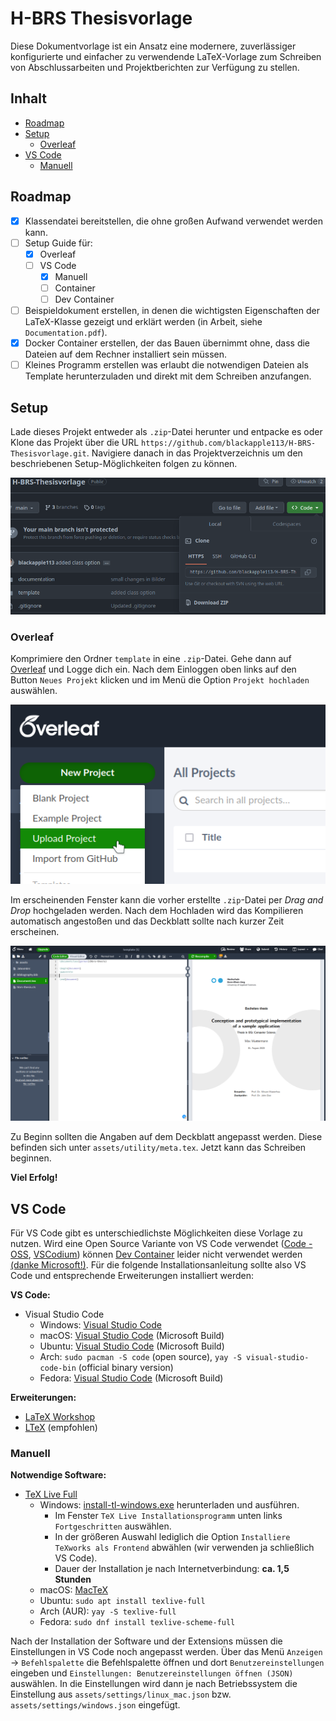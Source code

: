 # H-BRS Thesisvorlage <!-- omit in toc -->

Diese Dokumentvorlage ist ein Ansatz eine modernere, zuverlässiger konfigurierte und einfacher zu verwendende LaTeX-Vorlage zum Schreiben von Abschlussarbeiten und Projektberichten zur Verfügung zu stellen.

## Inhalt <!-- omit in toc -->
- [Roadmap](#roadmap)
- [Setup](#setup)
  - [Overleaf](#overleaf)
- [VS Code](#vs-code)
  - [Manuell](#manuell)

## Roadmap

* [x] Klassendatei bereitstellen, die ohne großen Aufwand verwendet werden kann.
* [ ] Setup Guide für:
  * [x] Overleaf
  * [ ] VS Code
    * [x] Manuell
    * [ ] Container
    * [ ] Dev Container
* [ ] Beispieldokument erstellen, in denen die wichtigsten Eigenschaften der LaTeX-Klasse gezeigt und erklärt werden (in Arbeit, siehe `Documentation.pdf`).
* [x] Docker Container erstellen, der das Bauen übernimmt ohne, dass die Dateien auf dem Rechner installiert sein müssen.
* [ ] Kleines Programm erstellen was erlaubt die notwendigen Dateien als Template herunterzuladen und direkt mit dem Schreiben anzufangen.

## Setup

Lade dieses Projekt entweder als `.zip`-Datei herunter und entpacke es oder Klone das Projekt über die URL `https://github.com/blackapple113/H-BRS-Thesisvorlage.git`. Navigiere danach in das Projektverzeichnis um den beschriebenen Setup-Möglichkeiten folgen zu können.

<div align="center">

![Download project](assets/images/github_download_project.png)

</div>

### Overleaf
Komprimiere den Ordner `template` in eine `.zip`-Datei. Gehe dann auf [Overleaf](https://overleaf.com) und Logge dich ein. Nach dem Einloggen oben links auf den Button `Neues Projekt` klicken und im Menü die Option `Projekt hochladen` auswählen.

<div align="center">

![Overleaf upload project](assets/images/overleaf_upload_project.png)

</div>

Im erscheinenden Fenster kann die vorher erstellte `.zip`-Datei per *Drag and Drop* hochgeladen werden. Nach dem Hochladen wird das Kompilieren automatisch angestoßen und das Deckblatt sollte nach kurzer Zeit erscheinen.

<div align="center">

![Overleaf compiled new project](asset/../assets/images/overleaf_compiled_new_project.png)

</div>

Zu Beginn sollten die Angaben auf dem Deckblatt angepasst werden. Diese befinden sich unter `assets/utility/meta.tex`. Jetzt kann das Schreiben beginnen. 

**Viel Erfolg!**

## VS Code

Für VS Code gibt es unterschiedlichste Möglichkeiten diese Vorlage zu nutzen. Wird eine Open Source Variante von VS Code verwendet ([Code - OSS](https://github.com/microsoft/vscode), [VSCodium](https://vscodium.com/)) können [Dev Container](https://containers.dev/) leider nicht verwendet werden [(danke Microsoft!)](https://github.com/microsoft/vscode-remote-release/issues/1886#issuecomment-561493608). Für die folgende Installationsanleitung sollte also VS Code und entsprechende Erweiterungen installiert werden:

**VS Code:**
- Visual Studio Code
  - Windows: [Visual Studio Code](https://code.visualstudio.com/)
  - macOS: [Visual Studio Code](https://code.visualstudio.com/) (Microsoft Build)
  - Ubuntu: [Visual Studio Code](https://code.visualstudio.com/) (Microsoft Build)
  - Arch: `sudo pacman -S code` (open source), `yay -S visual-studio-code-bin` (official binary version)
  - Fedora: [Visual Studio Code](https://code.visualstudio.com/) (Microsoft Build)

**Erweiterungen:**
- [LaTeX Workshop](https://marketplace.visualstudio.com/items?itemName=James-Yu.latex-workshop)
- [LTeX](https://marketplace.visualstudio.com/items?itemName=valentjn.vscode-ltex) (empfohlen)

### Manuell

**Notwendige Software:**
- [TeX Live Full](https://tug.org/texlive/)
  - Windows: [install-tl-windows.exe](https://tug.org/texlive/windows.html) herunterladen und ausführen.
    - Im Fenster `TeX Live Installationsprogramm` unten links `Fortgeschritten` auswählen.
    - In der größeren Auswahl lediglich die Option `Installiere TeXworks als Frontend` abwählen (wir verwenden ja schließlich VS Code).
    - Dauer der Installation je nach Internetverbindung: **ca. 1,5 Stunden**
  - macOS: [MacTeX](https://www.tug.org/mactex/mactex-download.html)
  - Ubuntu: `sudo apt install texlive-full`
  - Arch (AUR): `yay -S texlive-full`
  - Fedora: `sudo dnf install texlive-scheme-full`

<!-- - (eventuell muss noch `biber` über die TeX Live Paketverwaltung heruntergeladen werden mit `tlmgr install biber`) -->

Nach der Installation der Software und der Extensions müssen die Einstellungen in VS Code noch angepasst werden. Über das Menü `Anzeigen` → `Befehlspalette` die Befehlspalette öffnen und dort `Benutzereinstellungen` eingeben und `Einstellungen: Benutzereinstellungen öffnen (JSON)` auswählen. In die Einstellungen wird dann je nach Betriebssystem die Einstellung aus `assets/settings/linux_mac.json` bzw. `assets/settings/windows.json` eingefügt.

<!-- 
### Container

### Dev Container
**Notwendige Software:**
- Visual Studio Code
  - Windows: [Visual Studio Code](https://code.visualstudio.com/)
  - Ubuntu: [Visual Studio Code](https://code.visualstudio.com/) (Microsoft Build)
  - Arch: `sudo pacman -S code` (open source), `yay -S visual-studio-code-bin` (official binary version)
  - Fedora: [Visual Studio Code](https://code.visualstudio.com/) (Microsoft Build)

**Extensions**
- [Dev Containers](https://marketplace.visualstudio.com/items?itemName=ms-vscode-remote.remote-containers) **Geht nur mit den Microsoft und offiziellen Versionen**


Vor der Verwendung des Templates sollte sichergestellt werden, dass [Inkscape](https://inkscape.org/de/), [Python](https://www.python.org) und das Pythonpaket [Pygments](https://pygments.org/) auf dem System installiert sind.

Danach kann die Ordnerstruktur `template` einfach als Vorlage für das Dokument verwendet werden. `Document.tex` ist die Hauptdatei, in der alles geschrieben oder mit `\input` importiert wird. Ich empfehle die Aufteilung der Kapitel/Abschnitte in einzelne Dateien in den Ordner `chapter`. Als Klassenoption muss mindestens die Sprachangabe `german` oder `english` gegeben werden.

Angaben über den Titel des Dokuments, den Autor usw. finden sich unter `template/assets/utility/meta.tex`. Das muss einmal gesetzt werden und bleibt dann in der Regel fix. Für den Buildprozess sollte `latexmk` verwendet werden.

⚠️ Weitere Informationen für die Verwendung der Klasse folgen im Beispieldokument. ⚠️ -->
